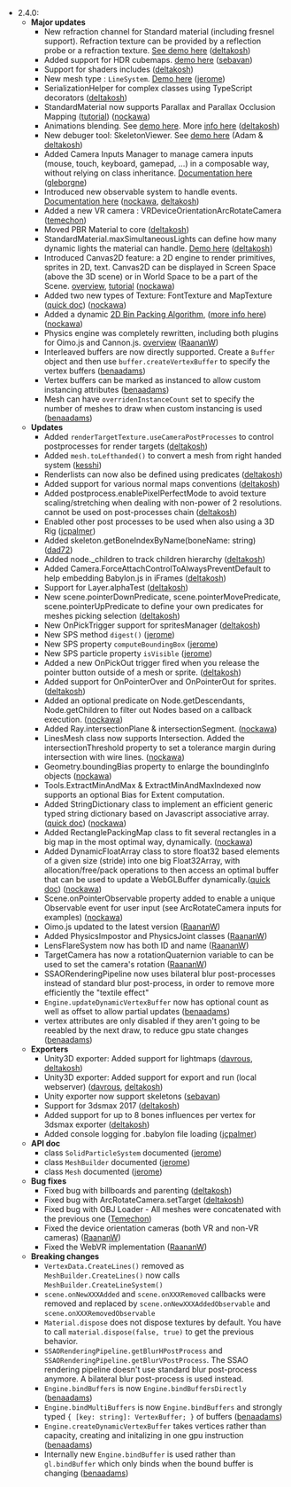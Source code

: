 - 2.4.0:
  - **Major updates**    
    - New refraction channel for Standard material (including fresnel support). Refraction texture can be provided by a reflection probe or a refraction texture. [See demo here](http://www.babylonjs.com/Demos/refraction/) ([deltakosh](https://github.com/deltakosh))
    - Added support for HDR cubemaps. [demo here](http://www.babylonjs-playground.com/#19JGPR#4) ([sebavan](https://github.com/sebavan))
    - Support for shaders includes ([deltakosh](https://github.com/deltakosh))
    - New mesh type : `LineSystem`. [Demo here](http://www.babylonjs-playground.com/#2K1IS4#5) ([jerome](https://github.com/jbousquie))
    - SerializationHelper for complex classes using TypeScript decorators ([deltakosh](https://github.com/deltakosh))
    - StandardMaterial now supports Parallax and Parallax Occlusion Mapping ([tutorial](http://doc.babylonjs.com/tutorials/Using_parallax_mapping)) ([nockawa](https://github.com/nockawa))
    - Animations blending. See [demo here](http://www.babylonjs-playground.com/#2BLI9T#3). More [info here](http://doc.babylonjs.com/tutorials/Animations#animation-blending) ([deltakosh](https://github.com/deltakosh))
    - New debuger tool: SkeletonViewer. See [demo here](http://www.babylonjs-playground.com/#1BZJVJ#8) (Adam & [deltakosh](https://github.com/deltakosh))
    - Added Camera Inputs Manager to manage camera inputs (mouse, touch, keyboard, gamepad, ...) in a composable way, without relying on class inheritance. [Documentation here](http://doc.babylonjs.com/tutorials/Customizing_Camera_Inputs) ([gleborgne](https://github.com/gleborgne))
    - Introduced new observable system to handle events. [Documentation here](http://doc.babylonjs.com/overviews/Observables) ([nockawa](https://github.com/nockawa), [deltakosh](https://github.com/deltakosh))
    - Added a new VR camera : VRDeviceOrientationArcRotateCamera ([temechon](https://github.com/Temechon))
    - Moved PBR Material to core ([deltakosh](https://github.com/deltakosh))
    - StandardMaterial.maxSimultaneousLights can define how many dynamic lights the material can handle. [Demo here](http://www.babylonjs-playground.com/#IRVAX#10) ([deltakosh](https://github.com/deltakosh))
    - Introduced Canvas2D feature: a 2D engine to render primitives, sprites in 2D, text. Canvas2D can be displayed in Screen Space (above the 3D scene) or in World Space to be a part of the Scene. [overview](http://doc.babylonjs.com/overviews/Using_The_Canvas2D), [tutorial](http://doc.babylonjs.com/tutorials/Using_the_Canvas2D) ([nockawa](https://github.com/nockawa))
    - Added two new types of Texture: FontTexture and MapTexture ([quick doc](http://www.html5gamedevs.com/topic/22565-two-new-texture-types-fonttexture-and-maptexture/)) ([nockawa](https://github.com/nockawa))
    - Added a dynamic [2D Bin Packing Algorithm](http://stackoverflow.com/questions/8762569/how-is-2d-bin-packing-achieved-programmatically), ([more info here](http://www.html5gamedevs.com/topic/22565-two-new-texture-types-fonttexture-and-maptexture/)) ([nockawa](https://github.com/nockawa))
    - Physics engine was completely rewritten, including both plugins for Oimo.js and Cannon.js. [overview](http://doc.babylonjs.com/overviews/Using_The_Physics_Engine) ([RaananW](https://github.com/RaananW))
	- Interleaved buffers are now directly supported. Create a `Buffer` object and then use `buffer.createVertexBuffer` to specify the vertex buffers ([benaadams](https://github.com/benaadams)) 
	- Vertex buffers can be marked as instanced to allow custom instancing attributes ([benaadams](https://github.com/benaadams)) 
	- Mesh can have `overridenInstanceCount` set to specify the number of meshes to draw when custom instancing is used ([benaadams](https://github.com/benaadams)) 
  - **Updates**
    - Added `renderTargetTexture.useCameraPostProcesses` to control postprocesses for render targets ([deltakosh](https://github.com/deltakosh))
    - Added `mesh.toLefthanded()` to convert a mesh from right handed system ([kesshi](https://github.com/Kesshi))
    - Renderlists can now also be defined using predicates ([deltakosh](https://github.com/deltakosh))
    - Added support for various normal maps conventions ([deltakosh](https://github.com/deltakosh))
    - Added postprocess.enablePixelPerfectMode to avoid texture scaling/stretching when dealing with non-power of 2 resolutions. cannot be used on post-processes chain ([deltakosh](https://github.com/deltakosh))
    - Enabled other post processes to be used when also using a 3D Rig ([jcpalmer](https://github.com/Palmer-JC))
    - Added skeleton.getBoneIndexByName(boneName: string) ([dad72](https://github.com/dad72))
    - Added node._children to track children hierarchy ([deltakosh](https://github.com/deltakosh))
    - Added Camera.ForceAttachControlToAlwaysPreventDefault to help embedding Babylon.js in iFrames ([deltakosh](https://github.com/deltakosh))
    - Support for Layer.alphaTest ([deltakosh](https://github.com/deltakosh))
    - New scene.pointerDownPredicate, scene.pointerMovePredicate, scene.pointerUpPredicate to define your own predicates for meshes picking selection ([deltakosh](https://github.com/deltakosh))
    - New OnPickTrigger support for spritesManager ([deltakosh](https://github.com/deltakosh))
    - New SPS method `digest()` ([jerome](https://github.com/jbousquie))    
    - New SPS property `computeBoundingBox` ([jerome](https://github.com/jbousquie))  
    - New SPS particle property `isVisible` ([jerome](https://github.com/jbousquie)) 
    - Added a new OnPickOut trigger fired when you release the pointer button outside of a mesh or sprite. ([deltakosh](https://github.com/deltakosh))
    - Added support for OnPointerOver and OnPointerOut for sprites. ([deltakosh](https://github.com/deltakosh))
    - Added an optional predicate on Node.getDescendants, Node.getChildren to filter out Nodes based on a callback execution. ([nockawa](https://github.com/nockawa))
    - Added Ray.intersectionPlane & intersectionSegment. ([nockawa](https://github.com/nockawa))
    - LinesMesh class now supports Intersection. Added the intersectionThreshold property to set a tolerance margin during intersection with wire lines. ([nockawa](https://github.com/nockawa))
    - Geometry.boundingBias property to enlarge the boundingInfo objects ([nockawa](https://github.com/nockawa))
    - Tools.ExtractMinAndMax & ExtractMinAndMaxIndexed now supports an optional Bias for Extent computation.
    - Added StringDictionary<T> class to implement an efficient generic typed string dictionary based on Javascript associative array. ([quick doc](http://www.html5gamedevs.com/topic/22566-be-efficient-my-friend-use-stringdictionary/)) ([nockawa](https://github.com/nockawa))
    - Added RectanglePackingMap class to fit several rectangles in a big map in the most optimal way, dynamically. ([nockawa](https://github.com/nockawa))
    - Added DynamicFloatArray class to store float32 based elements of a given size (stride) into one big Float32Array, with allocation/free/pack operations to then access an optimal buffer that can be used to update a WebGLBuffer dynamically.([quick doc](http://www.html5gamedevs.com/topic/22567-dynamicfloatarray-to-the-rescue-for-efficient-instanced-array/)) ([nockawa](https://github.com/nockawa))
    - Scene.onPointerObservable property added to enable a unique Observable event for user input (see ArcRotateCamera inputs for examples) ([nockawa](https://github.com/nockawa))
    - Oimo.js updated to the latest version ([RaananW](https://github.com/RaananW))
    - Added PhysicsImpostor and PhysicsJoint classes  ([RaananW](https://github.com/RaananW))
    - LensFlareSystem now has both ID and name  ([RaananW](https://github.com/RaananW))
    - TargetCamera has now a rotationQuaternion variable to can be used to set the camera's rotation  ([RaananW](https://github.com/RaananW))
    - SSAORenderingPipeline now uses bilateral blur post-processes instead of standard blur post-process, in order to remove more efficiently the "textile effect"
    - `Engine.updateDynamicVertexBuffer` now has optional count as well as offset to allow partial updates ([benaadams](https://github.com/benaadams)) 
    - vertex attributes are only disabled if they aren't going to be reeabled by the next draw, to reduce gpu state changes ([benaadams](https://github.com/benaadams)) 
  - **Exporters**
    - Unity3D exporter: Added support for lightmaps ([davrous](https://github.com/davrous), [deltakosh](https://github.com/deltakosh))
    - Unity3D exporter: Added support for export and run (local webserver) ([davrous](https://github.com/davrous), [deltakosh](https://github.com/deltakosh))
    - Unity exporter now support skeletons ([sebavan](https://github.com/sebavan))
    - Support for 3dsmax 2017 ([deltakosh](https://github.com/deltakosh))
    - Added support for up to 8 bones influences per vertex for 3dsmax exporter ([deltakosh](https://github.com/deltakosh))
    - Added console logging for .babylon file loading ([jcpalmer](https://github.com/Palmer-JC))
  - **API doc**
    - class `SolidParticleSystem` documented ([jerome](https://github.com/jbousquie))
    - class `MeshBuilder` documented ([jerome](https://github.com/jbousquie))
    - class `Mesh` documented ([jerome](https://github.com/jbousquie))
  - **Bug fixes**
    - Fixed bug with billboards and parenting ([deltakosh](https://github.com/deltakosh))
    - Fixed bug with ArcRotateCamera.setTarget ([deltakosh](https://github.com/deltakosh))
    - Fixed bug with OBJ Loader - All meshes were concatenated with the previous one ([Temechon](https://github.com/Temechon))
    - Fixed the device orientation cameras (both VR and non-VR cameras)  ([RaananW](https://github.com/RaananW))
    - Fixed the WebVR implementation  ([RaananW](https://github.com/RaananW))
  - **Breaking changes**
    - `VertexData.CreateLines()` removed as `MeshBuilder.CreateLines()` now calls `MeshBuilder.CreateLineSystem()`
    - `scene.onNewXXXAdded` and `scene.onXXXRemoved` callbacks were removed and replaced by `scene.onNewXXXAddedObservable` and `scene.onXXXRemovedObservable`
    - `Material.dispose` does not dispose textures by default. You have to call `material.dispose(false, true)` to get the previous behavior.
    - `SSAORenderingPipeline.getBlurHPostProcess` and `SSAORenderingPipeline.getBlurVPostProcess`. The SSAO rendering pipeline doesn't use standard blur post-process anymore. A bilateral blur post-process is used instead.
    - `Engine.bindBuffers` is now `Engine.bindBuffersDirectly` ([benaadams](https://github.com/benaadams))
    - `Engine.bindMultiBuffers` is now `Engine.bindBuffers` and strongly typed `{ [key: string]: VertexBuffer; }` of buffers ([benaadams](https://github.com/benaadams))
    - `Engine.createDynamicVertexBuffer` takes vertices rather than capacity, creating and initalizing in one gpu instruction ([benaadams](https://github.com/benaadams)) 
    - Internally new `Engine.bindBuffer` is used rather than `gl.bindBuffer` which only binds when the bound buffer is changing ([benaadams](https://github.com/benaadams)) 
